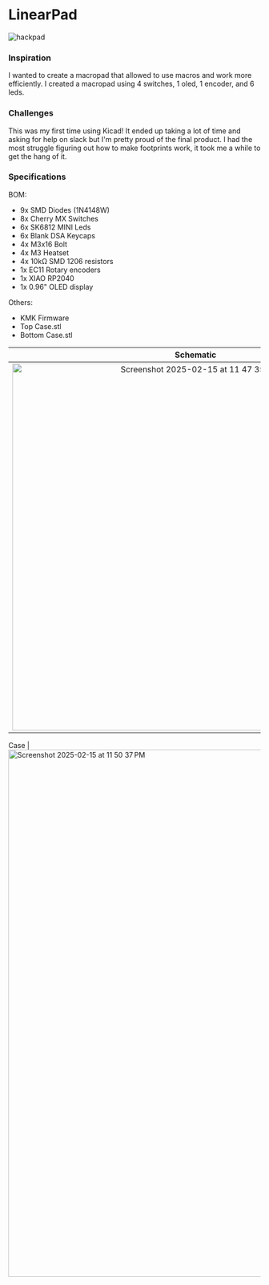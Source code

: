 # LinearPad

![hackpad](https://github.com/user-attachments/assets/53931763-4bba-4208-877c-1c5c34c06a55)


### Inspiration

I wanted to create a macropad that allowed to use macros and work more efficiently. I created a macropad using 4 switches, 1 oled, 1 encoder, and 6 leds. 

### Challenges

This was my first time using Kicad! It ended up taking a lot of time and asking for help on slack but I'm pretty proud of the final product. I had the most struggle figuring out how to make footprints work, it took me a while to get the hang of it.

### Specifications

BOM: 
- 9x SMD Diodes (1N4148W)
- 8x Cherry MX Switches
- 6x SK6812 MINI Leds
- 6x Blank DSA Keycaps
- 4x M3x16 Bolt
- 4x M3 Heatset
- 4x 10kΩ SMD 1206 resistors
- 1x EC11 Rotary encoders
- 1x XIAO RP2040
- 1x 0.96" OLED display

Others:
- KMK Firmware
- Top Case.stl 
- Bottom Case.stl

Schematic            |  PCB         |
:-------------------------:|:-------------------------:|
<img width="732" alt="Screenshot 2025-02-15 at 11 47 35 PM" src="https://github.com/user-attachments/assets/79c20352-b7ea-4237-94a0-d45c5bd0d8d8" /> |  <img width="635" alt="Screenshot 2025-02-15 at 11 47 20 PM" src="https://github.com/user-attachments/assets/ec26e99a-c0f4-4dc1-b7f5-31ac36d5b555" />
Case
|  <img width="1051" alt="Screenshot 2025-02-15 at 11 50 37 PM" src="https://github.com/user-attachments/assets/e64f3356-613e-4335-a94d-3b8c16a8e76e" />





